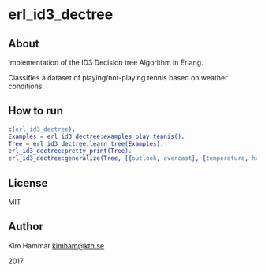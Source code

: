 # erl_id3_dectree

## About

Implementation of the ID3 Decision tree Algorithm in Erlang.

Classifies a dataset of playing/not-playing tennis based on weather conditions.

## How to run

```erlang
c(erl_id3_dectree).
Examples = erl_id3_dectree:examples_play_tennis().
Tree = erl_id3_dectree:learn_tree(Examples).
erl_id3_dectree:pretty_print(Tree).
erl_id3_dectree:generalize(Tree, [{outlook, overcast}, {temperature, hot}, {humidity, high}, {windy, true}]).
```

## License

MIT

## Author

Kim Hammar <kimham@kth.se>

2017
